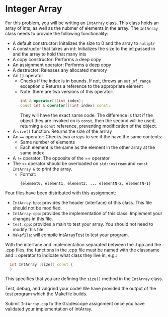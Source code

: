 # Integer Array
For this problem, you will be writing an `IntArray` class. This class holds an array of ints, as well as the nubmer of elements in the array. The `IntArray` class needs to provide the following functionality:
  - A default constructor: Initalizes the size to 0 and the array to `nullptr`
  - A constructor that takes an int: Initializes the size to the int passed in and the array to
      hold that many ints 
  - A copy constructor: Performs a deep copy
  - An assignment operator: Performs a deep copy
  - A destructor: Releases any allocated memory
  - An `[]` operator
    -  Checks if the index is in bounds. If not, throws an `out_of_range` exception
    o Returns a reference to the appropriate element
    * Note: there are two versions of this operator: 
      ```c++
      int & operator[](int index);
      const int & operator[](int index) const;
      ```
      They will have the exact same code. The difference is that if
      the object they are invoked on is `const`, then the second will
      be used, returning a `const` reference, preventing modification
      of the object.
  - A `size()` function: Returns the size of the arrray
  - An `==` operator: Checks two arrays to see if the have the same contents:
      - Same number of elements
      - Each element is the same as the element in the other array at the same index 
  - A `!=` operator: The opposite of the == operator
  - The `<<` operator should be overloaded on `std::ostream` and `const IntArray &` to print the array.
    - Format:
       ``` 
       {element0, element1, element2, ... elementN-2, elementN-1}
       ```

Four files have been distributed with this assignment:
  - `IntArray.hpp`: provides the header (interface) of this class.  This file should not be modified.  
  - `IntArray.cpp`: provides the implementation of this class. Implement your changes in this file.   
  - `test.cpp`: provides a main to test your array.  You should not need to modify this file.
  - `Makefile`: will compile intArrayTest to test your program.

With the interface and implementation separated between the .hpp and the
.cpp files, the functions in the .cpp file must be named with the
classname and :: operator to indicate what class they live in, e.g.:
```c++
  int IntArray::size() const {
  }
```
This specifies that you are defining the `size()` method in the `IntArray`
class. 

Test, debug, and valgrind your code! We have provided the output of
the test program which the Makefile builds.

Submit `IntArray.cpp` to the Gradescope assignment once you have validated your implementation of IntArray.